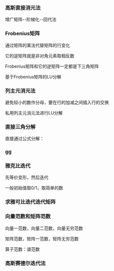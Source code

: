 ### 高斯直接消元法

增广矩阵--阶梯化--回代法

### Frobenius矩阵

通过矩阵的乘法代替矩阵的行变化

它的逆矩阵就是非对角元素取相反数

Frobenius矩阵和它的逆矩阵一定都是下三角矩阵

基于Frobenius矩阵的LU分解

### 列主元消元法

避免较小的数作分母，要在行的加减之间插入行的交换

私用列主元消元法进行LU分解

### 直接三角分解

直接通过公式分解：

### gg

### 

### 雅克比迭代

先等价变形，然后迭代

一般初始值取0/1，取简单的数

### 求雅可比迭代迭代矩阵

### 向量范数和矩阵范数

向量一范数，向量二范数，向量无穷范数

矩阵范数，矩阵一范数，矩阵无穷范数

算子范数：谱范数

### 高斯赛德尔迭代法